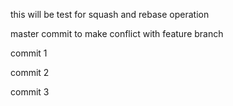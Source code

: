 this will be test for squash and rebase operation

master commit to make conflict with feature branch

commit 1

commit 2

commit 3
